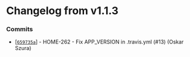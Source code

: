 # Changelog from v1.1.3
### Commits
* [[`659735a`](http://github.com/smart-evolution/shpanel/commit/659735a5bf578ab01b043480444c95c0b8c05753)] - HOME-262 - Fix APP_VERSION in .travis.yml (#13) (Oskar Szura)